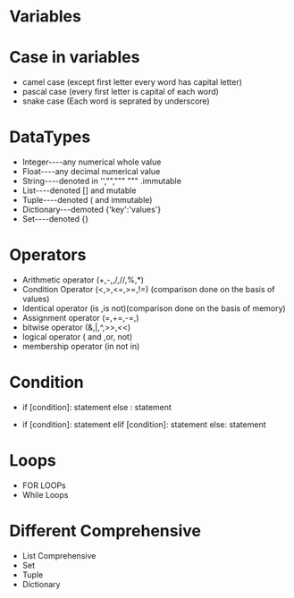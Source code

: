 # Variables

# Case in variables
* camel case (except first letter every word has capital letter)
* pascal case (every first letter is capital of each word)
* snake case (Each word is seprated by underscore)

# DataTypes
* Integer----any numerical whole value
* Float----any decimal numerical value
* String----denoted in '',"",""" """ .immutable
* List----denoted [] and mutable
* Tuple----denoted ( and immutable)
* Dictionary---demoted {'key':'values'}
* Set----denoted {}

# Operators
* Arithmetic operator (+,-,,/,//,%,*)
* Condition Operator (<,>,<=,>=,!=) (comparison done on the basis of values)
* Identical operator (is ,is not)(comparison done on the basis of memory)
* Assignment operator (=,+=,-=,)
* bitwise operator (&,|,^,>>,<<)
* logical operator ( and ,or, not)
* membership operator (in not in)

# Condition
* if [condition]: statement else : statement

* if [condition]: statement elif [condition]: statement else: statement

# Loops
* FOR LOOPs
* While Loops

# Different Comprehensive
* List Comprehensive
* Set
* Tuple
* Dictionary
